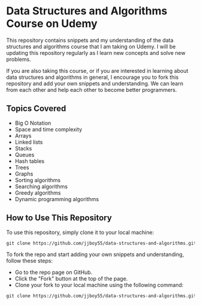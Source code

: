 # Data Structures and Algorithms Course on Udemy

This repository contains snippets and my understanding of the data structures and algorithms course that I am taking on Udemy. I will be updating this repository regularly as I learn new concepts and solve new problems.

If you are also taking this course, or if you are interested in learning about data structures and algorithms in general, I encourage you to fork this repository and add your own snippets and understanding. We can learn from each other and help each other to become better programmers.

## Topics Covered

* Big O Notation 
* Space and time complexity 
* Arrays
* Linked lists
* Stacks
* Queues
* Hash tables
* Trees
* Graphs
* Sorting algorithms
* Searching algorithms
* Greedy algorithms
* Dynamic programming algorithms

## How to Use This Repository

To use this repository, simply clone it to your local machine:
```Markdown
git clone https://github.com/jjboy55/data-structures-and-algorithms.git
```

To fork the repo and start adding your own snippets and understanding, follow these steps:

* Go to the repo page on GitHub.
* Click the "Fork" button at the top of the page.
* Clone your fork to your local machine using the following command:

```Markdown 
git clone https://github.com/jjboy55/data-structures-and-algorithms.git


